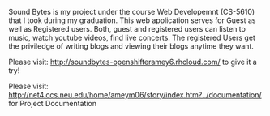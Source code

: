 Sound Bytes is my project under the course Web Developemnt (CS-5610) that I took during my graduation. 
This web application serves for Guest as well as Registered users. 
Both, guest and registered users can listen to music, watch youtube videos, find live concerts. 
The registered Users get the priviledge of writing blogs and viewing their blogs anytime they want. 

Please visit: http://soundbytes-openshifteramey6.rhcloud.com/ to give it a try!

Please visit: http://net4.ccs.neu.edu/home/ameym06/story/index.htm?../documentation/ for Project Documentation